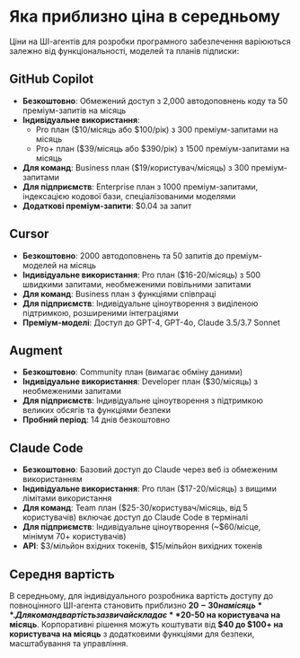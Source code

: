 # Яка приблизно ціна в середньому

Ціни на ШІ-агентів для розробки програмного забезпечення варіюються залежно від функціональності, моделей та планів підписки:

## GitHub Copilot

- **Безкоштовно**: Обмежений доступ з 2,000 автодоповнень коду та 50 преміум-запитів на місяць
- **Індивідуальне використання**: 
  - Pro план ($10/місяць або $100/рік) з 300 преміум-запитами на місяць
  - Pro+ план ($39/місяць або $390/рік) з 1500 преміум-запитами на місяць
- **Для команд**: Business план ($19/користувач/місяць) з 300 преміум-запитами
- **Для підприємств**: Enterprise план з 1000 преміум-запитами, індексацією кодової бази, спеціалізованими моделями
- **Додаткові преміум-запити**: $0.04 за запит

## Cursor

- **Безкоштовно**: 2000 автодоповнень та 50 запитів до преміум-моделей на місяць
- **Індивідуальне використання**: Pro план ($16-20/місяць) з 500 швидкими запитами, необмеженими повільними запитами
- **Для команд**: Business план з функціями співпраці
- **Для підприємств**: Індивідуальне ціноутворення з виділеною підтримкою, розширеними інтеграціями
- **Преміум-моделі**: Доступ до GPT-4, GPT-4o, Claude 3.5/3.7 Sonnet

## Augment

- **Безкоштовно**: Community план (вимагає обміну даними)
- **Індивідуальне використання**: Developer план ($30/місяць) з необмеженими запитами
- **Для підприємств**: Індивідуальне ціноутворення з підтримкою великих обсягів та функціями безпеки
- **Пробний період**: 14 днів безкоштовно

## Claude Code

- **Безкоштовно**: Базовий доступ до Claude через веб із обмеженим використанням
- **Індивідуальне використання**: Pro план ($17-20/місяць) з вищими лімітами використання
- **Для команд**: Team план ($25-30/користувач/місяць, від 5 користувачів) включає доступ до Claude Code в терміналі
- **Для підприємств**: Індивідуальне ціноутворення (~$60/місце, мінімум 70+ користувачів)
- **API**: $3/мільйон вхідних токенів, $15/мільйон вихідних токенів

## Середня вартість

В середньому, для індивідуального розробника вартість доступу до повноцінного ШІ-агента становить приблизно **$20-30 на місяць**. Для команд вартість зазвичай складає **$20-50 на користувача на місяць**. Корпоративні рішення можуть коштувати від **$40 до $100+ на користувача на місяць** з додатковими функціями для безпеки, масштабування та управління.